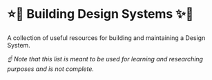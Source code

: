 # ⭐🦄 Building Design Systems ✨🌈

A collection of useful resources for building and maintaining a Design System.

_☝ Note that this list is meant to be used for learning and researching purposes and is not complete._

